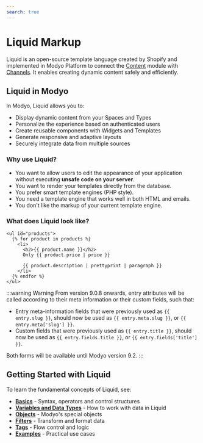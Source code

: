 ```yaml
---
search: true
---
```


# Liquid Markup

Liquid is an open-source template language created by Shopify and implemented in Modyo Platform to connect the [Content](/en/platform/content/) module with [Channels](/en/platform/channels/). It enables creating dynamic content safely and efficiently.

## Liquid in Modyo

In Modyo, Liquid allows you to:
- Display dynamic content from your Spaces and Types
- Personalize the experience based on authenticated users
- Create reusable components with Widgets and Templates
- Generate responsive and adaptive layouts
- Securely integrate data from multiple sources

### Why use Liquid?

- You want to allow users to edit the appearance of your application without executing **unsafe code on your server**.
- You want to render your templates directly from the database.
- You prefer smart template engines (PHP style).
- You need a template engine that works well in both HTML and emails.
- You don't like the markup of your current template engine.

### What does Liquid look like?

```liquid
<ul id="products">
  {% for product in products %}
    <li>
      <h2>{{ product.name }}</h2>
      Only {{ product.price | price }}

      {{ product.description | prettyprint | paragraph }}
    </li>
  {% endfor %}
</ul>
```

:::warning Warning
From version 9.0.8 onwards, entry attributes will be called according to their meta information or their custom fields, such that:

- Entry meta-information fields that were previously used as <span v-pre>`{{ entry.slug }}`</span>, should now be used as <span v-pre>`{{ entry.meta.slug }}`</span>, or <span v-pre>`{{ entry.meta['slug'] }}`</span>.
- Custom fields that were previously used as <span v-pre>`{{ entry.title }}`</span>, should now be used as <span v-pre>`{{ entry.fields.title }}`</span>, or <span v-pre>`{{ entry.fields['title'] }}`</span>.

Both forms will be available until Modyo version 9.2.
:::

## Getting Started with Liquid

To learn the fundamental concepts of Liquid, see:

- **[Basics](/en/platform/channels/liquid-markup/basics)** - Syntax, operators and control structures
- **[Variables and Data Types](/en/platform/channels/liquid-markup/variables)** - How to work with data in Liquid
- **[Objects](/en/platform/channels/liquid-markup/objects)** - Modyo's special objects
- **[Filters](/en/platform/channels/liquid-markup/filters)** - Transform and format data
- **[Tags](/en/platform/channels/liquid-markup/tags)** - Flow control and logic
- **[Examples](/en/platform/channels/liquid-markup/examples)** - Practical use cases